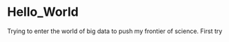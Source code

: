 Hello_World
===========
Trying to enter the world of big data to push my frontier of science.
First try 
